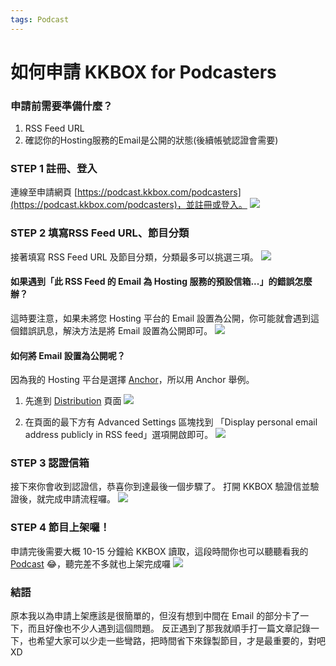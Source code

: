 ```yaml
---
tags: Podcast
---
```


# 如何申請 KKBOX for Podcasters

### 申請前需要準備什麼？
1. RSS Feed URL
2. 確認你的Hosting服務的Email是公開的狀態(後續帳號認證會需要)


### STEP 1 註冊、登入
連線至申請網頁 [https://podcast.kkbox.com/podcasters](https://podcast.kkbox.com/podcasters)，並註冊或登入。
![](https://i.imgur.com/LpdY2T9.png)

### STEP 2 填寫RSS Feed URL、節目分類
接著填寫 RSS Feed URL 及節目分類，分類最多可以挑選三項。
![](https://i.imgur.com/3ZbgXM4.png)

#### 如果遇到「此 RSS Feed 的 Email 為 Hosting 服務的預設信箱...」的錯誤怎麼辦？
這時要注意，如果未將您 Hosting 平台的 Email 設置為公開，你可能就會遇到這個錯誤訊息，解決方法是將 Email 設置為公開即可。
![](https://i.imgur.com/leWFrVV.png)

#### 如何將 Email 設置為公開呢？
因為我的 Hosting 平台是選擇 [Anchor](https://anchor.fm/)，所以用 Anchor 舉例。
1. 先進到 [Distribution](https://anchor.fm/dashboard/podcast/distribution) 頁面
![](https://i.imgur.com/2qF0sn8.png)

3. 在頁面的最下方有 Advanced Settings 區塊找到 「Display personal email address publicly in RSS feed」選項開啟即可。
![](https://i.imgur.com/80a8hmX.png)

### STEP 3 認證信箱
接下來你會收到認證信，恭喜你到達最後一個步驟了。
打開 KKBOX 驗證信並驗證後，就完成申請流程囉。
![](https://i.imgur.com/WMrUoWd.png)

### STEP 4 節目上架囉！
申請完後需要大概 10-15 分鐘給 KKBOX 讀取，這段時間你也可以聽聽看我的 [Podcast](https://anchor.fm/martin-huang3) 😂，聽完差不多就也上架完成囉
![](https://i.imgur.com/MGkNyI5.png)


### 結語
原本我以為申請上架應該是很簡單的，但沒有想到中間在 Email 的部分卡了一下，而且好像也不少人遇到這個問題。
反正遇到了那我就順手打一篇文章記錄一下，也希望大家可以少走一些彎路，把時間省下來錄製節目，才是最重要的，對吧XD







